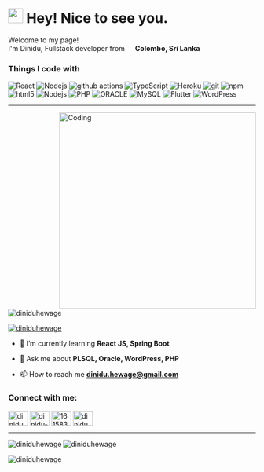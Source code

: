 <h1><img src="https://emojis.slackmojis.com/emojis/images/1531849430/4246/blob-sunglasses.gif?1531849430" width="30"/> Hey! Nice to see you.</h1>


<p>Welcome to my page! </br> I'm Dinidu, Fullstack developer from <img src="https://cdn2.iconfinder.com/data/icons/flags-68/48/Sri_Lanka-512.png" width="13"/> <b>Colombo, Sri Lanka</b> </p>
<h3>Things I code with</h3>

<p>
  <img alt="React" src="https://img.shields.io/badge/-React-45b8d8?style=flat-square&logo=react&logoColor=white" />
  <img alt="Nodejs" src="https://img.shields.io/badge/-SpringBoot-6DB33F?style=flat-square&logo=Spring&logoColor=white" />
  <img alt="github actions" src="https://img.shields.io/badge/-Github_Actions-2088FF?style=flat-square&logo=github-actions&logoColor=white" />
  <img alt="TypeScript" src="https://img.shields.io/badge/-TypeScript-007ACC?style=flat-square&logo=typescript&logoColor=white" />
  <img alt="Heroku" src="https://img.shields.io/badge/-Heroku-430098?style=flat-square&logo=heroku&logoColor=white" />
  <img alt="git" src="https://img.shields.io/badge/-Git-F05032?style=flat-square&logo=git&logoColor=white" />
  <img alt="npm" src="https://img.shields.io/badge/-NPM-CB3837?style=flat-square&logo=npm&logoColor=white" />
  <img alt="html5" src="https://img.shields.io/badge/-HTML5-E34F26?style=flat-square&logo=html5&logoColor=white" />  
  <img alt="Nodejs" src="https://img.shields.io/badge/-Nodejs-43853d?style=flat-square&logo=Node.js&logoColor=white" />
  <img alt="PHP" src="https://img.shields.io/badge/-PHP-7377AD?style=flat-square&logo=php&logoColor=white" />
  <img alt="ORACLE" src="https://img.shields.io/badge/-ORACLE-E32124?style=flat-square&logo=oracle&logoColor=white" />
  <img alt="MySQL" src="https://img.shields.io/badge/-MySQL-005E86?style=flat-square&logo=mysql&logoColor=white" />
  <img alt="Flutter" src="https://img.shields.io/badge/-Flutter-5BC2F0?style=flat-square&logo=flutter&logoColor=white" />
  <img alt="WordPress" src="https://img.shields.io/badge/-WordPress-3858E9?style=flat-square&logo=wordpress&logoColor=white" />
</p>
<hr/>

<img align="right" alt="Coding" width="400" src="https://cdn.dribbble.com/users/1162077/screenshots/3848914/media/7ed7d5ca074b48b328150e5a231e8d1f.gif"/>

<p align="left" border="true"> <img src="https://komarev.com/ghpvc/?username=diniduhewage&label=Profile%20views&color=0e75b6&for-the-badge" alt="diniduhewage" /> </p>

<p align="left"> <a href="https://twitter.com/diniduhewage" target="blank"><img src="https://img.shields.io/twitter/follow/diniduhewage?logo=twitter&style=for-the-badge" alt="diniduhewage" /></a> </p>

- 🌱 I’m currently learning **React JS, Spring Boot**

- 💬 Ask me about **PLSQL, Oracle, WordPress, PHP**

- 📫 How to reach me **dinidu.hewage@gmail.com**

<h3 align="left">Connect with me:</h3>
<p align="left">
<a href="https://twitter.com/diniduhewage" target="blank"><img align="center" src="https://raw.githubusercontent.com/rahuldkjain/github-profile-readme-generator/master/src/images/icons/Social/twitter.svg" alt="diniduhewage" height="30" width="40" /></a>
<a href="https://linkedin.com/in/dinidu-hewage-78386048" target="blank"><img align="center" src="https://raw.githubusercontent.com/rahuldkjain/github-profile-readme-generator/master/src/images/icons/Social/linked-in-alt.svg" alt="dinidu-hewage-78386048" height="30" width="40" /></a>
<a href="https://stackoverflow.com/users/1615830/dinidu-hewage" target="blank"><img align="center" src="https://raw.githubusercontent.com/rahuldkjain/github-profile-readme-generator/master/src/images/icons/Social/stack-overflow.svg" alt="1615830/dinidu-hewage" height="30" width="40" /></a>
<a href="https://instagram.com/diniduhewage" target="blank"><img align="center" src="https://raw.githubusercontent.com/rahuldkjain/github-profile-readme-generator/master/src/images/icons/Social/instagram.svg" alt="diniduhewage" height="30" width="40" /></a>
</p>
<hr/>
<p><img align="left" src="https://github-readme-stats.vercel.app/api/top-langs/?username=diniduhewage&theme=radical" alt="diniduhewage" /></p>
<div>
<p align="left"><img align="center" src="https://github-readme-stats.vercel.app/api?username=diniduhewage&show_icons=true&locale=en&theme=radical&count_private=true" alt="diniduhewage" /></p>

<p><img align="center" src="https://streak-stats.demolab.com?user=diniduhewage&theme=elegant&hide_border=true" alt="diniduhewage" /></p>
  </div>
